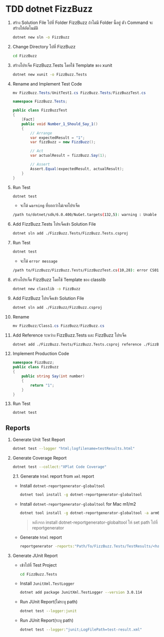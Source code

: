 # TDD dotnet FizzBuzz

1. สร้าง Solution File ไปที่ Folder FizzBuzz ถ้าไม่มี Folder นี้อยู่ ตัว Command จะสร้างให้อัตโนมัติ

   ```sh
   dotnet new sln -o FizzBuzz
   ```

2. Change Directory ไปที่ FizzBuzz

   ```sh
   cd FizzBuzz
   ```

3. สร้างโปรเจ็ค FizzBuzz.Tests โดยใช้ Template ของ xunit

   ```sh
   dotnet new xunit -o FizzBuzz.Tests
   ```

4. Rename and Implement Test Code

   ```csharp
   mv FizzBuzz.Tests/UnitTest1.cs FizzBuzz.Tests/FizzBuzzTest.cs
   ```

   ```csharp
   namespace FizzBuzz.Tests;

   public class FizzBuzzTest
   {
       [Fact]
       public void Number_1_Should_Say_1()
       {
           // Arrange
           var expectedResult = "1";
           var fizzBuzz = new FizzBuzz();

           // Act
           var actualResult = fizzBuzz.Say(1);

           // Assert
           Assert.Equal(expectedResult, actualResult);
       }
   }
   ```

5. Run Test

   ```sh
   dotnet test
   ```

   - จะได้ `warning` ที่บอกว่าไม่เจอโปรเจ็ค

   ```sh
   /path to/dotnet/sdk/6.0.400/NuGet.targets(132,5): warning : Unable to find a project to restore! [/path to/FizzBuzz/FizzBuzz.sln]
   ```

6. Add FizzBuzz.Tests โปรเจ็คเข้า Solution File

   ```sh
   dotnet sln add ./FizzBuzz.Tests/FizzBuzz.Tests.csproj
   ```

7. Run Test

   ```sh
   dotnet test
   ```

   - จะได้ `error message`

   ```sh
   /path to/FizzBuzz/FizzBuzz.Tests/FizzBuzzTest.cs(10,28): error CS0118: 'FizzBuzz' is a namespace but is used like a type [/path to/FizzBuzz/FizzBuzz.Tests/FizzBuzz.Tests.csproj]
   ```

8. สร้างโปรเจ็ค FizzBuzz โดยใช้ Template ของ classlib

   ```sh
   dotnet new classlib -o FizzBuzz
   ```

9. Add FizzBuzz โปรเจ็คเข้า Solution File

   ```sh
   dotnet sln add ./FizzBuzz/FizzBuzz.csproj
   ```

10. Rename

    ```csharp
    mv FizzBuzz/Class1.cs FizzBuzz/FizzBuzz.cs
    ```

11. Add Reference ระหว่าง FizzBuzz.Tests และ FizzBuzz โปรเจ็ค

    ```sh
    dotnet add ./FizzBuzz.Tests/FizzBuzz.Tests.csproj reference ./FizzBuzz/FizzBuzz.csproj
    ```

12. Implement Production Code

    ```csharp
    namespace FizzBuzz;
    public class FizzBuzz
    {
        public string Say(int number)
        {
            return "1";
        }
    }
    ```

13. Run Test

    ```sh
    dotnet test
    ```

## Reports

1. Generate Unit Test Report

   ```sh
   dotnet test --logger "html;logfilename=testResults.html"
   ```

2. Generate Coverage Report

   ```sh
   dotnet test --collect:"XPlat Code Coverage"
   ```

   2.1. Generate `html` report from `xml` report

   - Install `dotnet-reportgenerator-globaltool`

     ```sh
     dotnet tool install -g dotnet-reportgenerator-globaltool
     ```
     
   - Install `dotnet-reportgenerator-globaltool` for Mac m1/m2

     ```sh
     dotnet tool install -g dotnet-reportgenerator-globaltool -a arm64
     ```

     > หลังจาก install dotnet-reportgenerator-globaltool ให้ set path ไปที่ reportgenerator

   - Generate `html` report

     ```sh
     reportgenerator -reports:"Path/To/FizzBuzz.Tests/TestResults/<hash value>/coverage.cobertura.xml" -targetdir:"coveragereport" -reporttypes:Html
     ```

3. Generate JUnit Report

   - เข้าไปที่ Test Project

     ```sh
     cd FizzBuzz.Tests
     ```

   - Install `JunitXml.TestLogger`

     ```sh
     dotnet add package JunitXml.TestLogger --version 3.0.114
     ```

   - Run JUnit Report(ไม่ระบุ path)

     ```sh
     dotnet test --logger:junit
     ```

   - Run JUnit Report(ระบุ path)

     ```sh
     dotnet test --logger:"junit;LogFilePath=test-result.xml"
     ```
